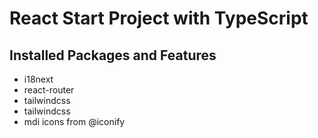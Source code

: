 # React Start Project with TypeScript
## Installed Packages and Features 

- i18next
- react-router
- tailwindcss
- tailwindcss
- mdi icons from @iconify
